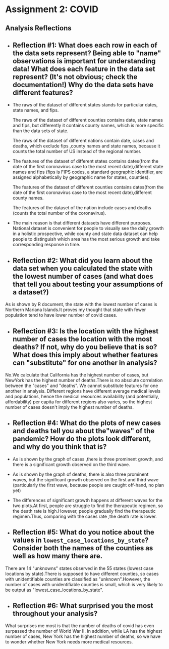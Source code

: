 # Assignment 2: COVID


## Analysis Reflections
- ## Reflection #1: What does each row in each of the data sets represent? Being able to "name" observations is important for understanding data! What does each feature in the data set represent? (It's not obvious; check the documentation!) Why do the data sets have different features? ##

- The raws of the dataset of different states stands for particular dates, state names, and fips.

  The raws of the dataset of different counties contains date, state names and fips, but differently it contains county names, which is more specific than the data sets of state.

  The raws of the dataset of different nations contain date, cases and deaths, which exclude fips ,county names and state names, because it counts the total number of US instead of the regional number.

- The features of the dataset of different states contains dates(from the date of the first coronavirus case to the most recent date),different state names and fips (fips is FIPS codes, a standard geographic identifier, are assigned alphabetically by geographic name for states, counties).

  The features of the dataset of different counties contains dates(from the date of the first coronavirus case to the most recent date),different county names.

  The features of the dataset of the nation include cases and deaths (counts the total number of the coronavirus).

- The main reason is that different datasets have different purposes. National dataset is convenient for people to visually see the daily growth in a holistic prospective, while county and state data dataset can help people to distinguish which area has the most serious growth and take corresponding response in time.

- ## Reflection #2: What did you learn about the data set when you calculated the state with the lowest number of cases (and what does that tell you about testing your assumptions of a dataset?) ##
As is shown by R document, the state with the lowest number of cases is Northern Mariana Islands.It proves my thought that state with fewer population tend to have lower number of covid cases.

- ## Reflection #3: Is the location with the highest number of cases the location with the most deaths? If not, why do you believe that is so? What does this imply about whether features can "substitute" for one another in analysis? ##
No.We calculate that California has the highest number of cases, but NewYork has the highest number of deaths.There is no absolute correlation between the "cases" and "deaths". We cannot substitute features for one another in analysis. Different regions have different average medical levels and populations, hence the medical resources availability (and potentially, affordability) per capita for different regions also varies, so the highest number of cases doesn't imply the highest number of deaths.

- ##  Reflection #4: What do the plots of new cases and deaths tell you about the"waves" of the pandemic? How do the plots look different, and why do you think that is? ##

- As is shown by the graph of cases ,there is three prominent growth, and there is a significant growth observed on the third wave.

- As is shown by the graph of deaths, there is also three prominent waves, but the significant growth observed on the first and third wave (particularly the  first wave, because people are caught off-hand, no plan yet)

- The differences of significant growth happens at different waves for the two plots.At first, people are struggle to find the therapeutic regimen, so the death rate is high.However, people gradually find the therapeutic regimen.Thus, comparing with the cases rate ,the death rate is lower.

- ## Reflection #5: What do you notice about the values in `lowest_case_locations_by_state`? Consider both the names of the counties as well as how many there are. ##

There are 14 "unknowns" states observed in the 55 states (lowest case locations by state).There is supposed to have different counties, so cases with unidentifiable counties are classified as "unknown".However, the number of cases with unidentifiable counties is small, which is very likely to be output as "lowest_case_locations_by_state".


- ## Reflection #6: What surprised you the most throughout your analysis? ##

What surprises me most is that the number of deaths of covid has even surpassed the number of World War II. In addition, while LA has the highest number of cases, New York has the highest number of deaths, so we have to wonder whether New York needs more medical resources.
